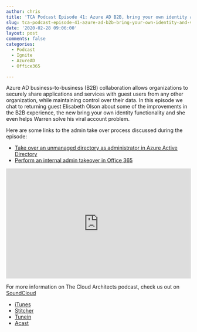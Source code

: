 ```yaml
---
author: chris
title: 'TCA Podcast Episode 41: Azure AD B2B, bring your own identity and viral accounts'
slug: tca-podcast-episode-41-azure-ad-b2b-bring-your-own-identity-and-viral-accounts
date: '2020-02-28 09:06:00'
layout: post
comments: false
categories:
  - Podcast
  - Ignite
  - AzureAD
  - Office365

---
```


Azure AD business-to-business (B2B) collaboration allows organizations to securely share applications and services with guest users from any other organization, while maintaining control over their data. In this episode we chat to returning guest Elisabeth Olson about some of the improvements in the B2B experience, the new bring your own identity functionality and she even helps Warren solve his viral account problem.

Here are some links to the admin take over process discussed during the episode:
* [Take over an unmanaged directory as administrator in Azure Active Directory](https://docs.microsoft.com/en-us/azure/active-directory/users-groups-roles/domains-admin-takeover)
* [Perform an internal admin takeover in Office 365](https://docs.microsoft.com/en-us/microsoft-365/admin/misc/become-the-admin?view=o365-worldwide)

<p><iframe width="100%" height="300" scrolling="no" frameborder="no" allow="autoplay" src="https://w.soundcloud.com/player/?url=https%3A//api.soundcloud.com/tracks/768053542&color=%23ff5500&auto_play=false&hide_related=false&show_comments=true&show_user=true&show_reposts=false&show_teaser=true&visual=true"></iframe></p>

For more information on The Cloud Architects podcast, check us out on [SoundCloud](https://soundcloud.com/thecloudarchitects/)

*   [iTunes](https://itunes.apple.com/us/podcast/the-cloud-architects-podcast/id1264479296?mt=2)
*   [Stitcher](https://www.stitcher.com/podcast/the-cloud-architects/the-cloud-achitects)
*   [Tunein](https://tunein.com/radio/The-Cloud-Architects-Podcast-p1026315/)
*   [Acast](https://www.acast.com/thecloudarchitectspodcast)
